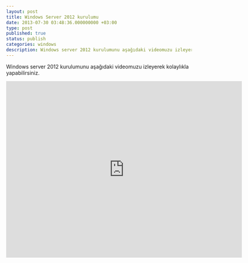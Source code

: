 ```yaml
---
layout: post
title: Windows Server 2012 kurulumu
date: 2013-07-30 03:48:36.000000000 +03:00
type: post
published: true
status: publish
categories: windows
description: Windows server 2012 kurulumunu aşağıdaki videomuzu izleyerek kolaylıkla yapabilirsiniz.
---
```

Windows server 2012 kurulumunu aşağıdaki videomuzu izleyerek kolaylıkla yapabilirsiniz.

<iframe width="640" height="480" src="https://www.youtube.com/embed/udSNXz-NlKw" frameborder="0" allowfullscreen></iframe>
